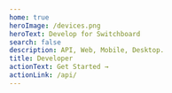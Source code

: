 ```yaml
---
home: true
heroImage: /devices.png
heroText: Develop for Switchboard
search: false
description: API, Web, Mobile, Desktop.
title: Developer
actionText: Get Started →
actionLink: /api/
---
```

